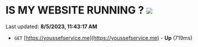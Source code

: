 # IS MY WEBSITE RUNNING ? [![](https://img.shields.io/static/v1?label=Sponsor&message=%E2%9D%A4&logo=GitHub&color=%23fe8e86)](https://github.com/sponsors/<username>)

Last updated: **8/5/2023, 11:43:17 AM**

- `GET` [https://youssefservice.me](https://youssefservice.me) - **Up** (719ms)
